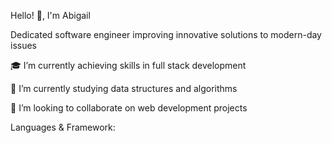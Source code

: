  
Hello! 👋, I'm Abigail

Dedicated software engineer improving innovative solutions to modern-day issues

🎓 I’m currently achieving skills in full stack development

🧠 I’m currently studying data structures and algorithms

🤝 I’m looking to collaborate on web development projects

Languages & Framework:
